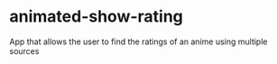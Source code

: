 # animated-show-rating

App that allows the user to find the ratings of an anime using multiple sources
